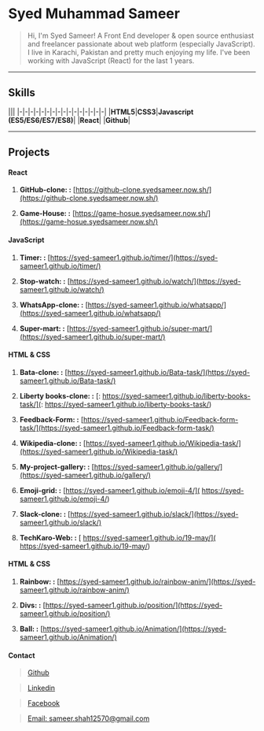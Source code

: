 # Syed Muhammad Sameer

> Hi, I'm Syed Sameer! A Front End developer & open source enthusiast and freelancer passionate about web platform (especially JavaScript).
I live in Karachi, Pakistan and pretty much enjoying my life.
I've been working with JavaScript (React) for the last 1 years.

***

## Skills

|||
|-|-|-|-|-|-|-|-|-|-|-|-|-|-|-|-|
|**HTML5**|**CSS3**|**Javascript (ES5/ES6/ES7/ES8)**|
|**React**|
|**Github**|

***

## Projects

#### React

1. **GitHub-clone: :** [https://github-clone.syedsameer.now.sh/](https://github-clone.syedsameer.now.sh/)

1. **Game-House: :** [https://game-hosue.syedsameer.now.sh/](https://game-hosue.syedsameer.now.sh/)

#### JavaScript

1. **Timer: :** [https://syed-sameer1.github.io/timer/](https://syed-sameer1.github.io/timer/)

2. **Stop-watch: :** [https://syed-sameer1.github.io/watch/](https://syed-sameer1.github.io/watch/)

3. **WhatsApp-clone: :** [https://syed-sameer1.github.io/whatsapp/](https://syed-sameer1.github.io/whatsapp/)

4. **Super-mart: :** [https://syed-sameer1.github.io/super-mart/](https://syed-sameer1.github.io/super-mart/)

#### HTML & CSS

1. **Bata-clone: :** [https://syed-sameer1.github.io/Bata-task/](https://syed-sameer1.github.io/Bata-task/)

2. **Liberty books-clone: :** [: https://syed-sameer1.github.io/liberty-books-task/](: https://syed-sameer1.github.io/liberty-books-task/)

3. **Feedback-Form: :** [https://syed-sameer1.github.io/Feedback-form-task/](https://syed-sameer1.github.io/Feedback-form-task/)

4. **Wikipedia-clone: :** [https://syed-sameer1.github.io/Wikipedia-task/](https://syed-sameer1.github.io/Wikipedia-task/)

5. **My-project-gallery: :** [https://syed-sameer1.github.io/gallery/](https://syed-sameer1.github.io/gallery/)

6. **Emoji-grid: :** [https://syed-sameer1.github.io/emoji-4/]( https://syed-sameer1.github.io/emoji-4/)

7. **Slack-clone: :** [https://syed-sameer1.github.io/slack/](https://syed-sameer1.github.io/slack/)

8. **TechKaro-Web: :** [ https://syed-sameer1.github.io/19-may/]( https://syed-sameer1.github.io/19-may/)

#### HTML & CSS

1. **Rainbow: :** [https://syed-sameer1.github.io/rainbow-anim/](https://syed-sameer1.github.io/rainbow-anim/)

2. **Divs: :** [https://syed-sameer1.github.io/position/](https://syed-sameer1.github.io/position/)

3. **Ball: :** [https://syed-sameer1.github.io/Animation/](https://syed-sameer1.github.io/Animation/)


#### Contact

> [Github](https://github.com/syed-sameer1)

> [Linkedin](https://www.linkedin.com/in/smkamranqadri/)

> [Facebook](https://web.facebook.com/SyedSameer6605)

> [Email: sameer.shah12570@gmail.com](gmail:sameer.shah12570@gmail.com)

